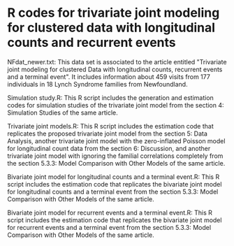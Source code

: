 # R codes for trivariate joint modeling for clustered data with longitudinal counts and recurrent events

NFdat_newer.txt: This data set is associated to the article entitled "Trivariate joint modeling for clustered Data with longitudinal counts, recurrent events and a terminal event". It includes information about 459 visits from 177 individuals in 18 Lynch Syndrome families from Newfoundland.

Simulation study.R: This R script includes the generation and estimation codes for simulation studies of the trivariate joint model from the section 4: Simulation Studies of the same article.

Trivariate joint models.R: This R script includes the estimation code that replicates the proposed trivariate joint model from the section 5: Data Analysis, another trivariate joint model with the zero-inflated Poisson model for longitudinal count data from the section 6: Discussion, and another trivariate joint model with ignoring the familial correlations completely from the section 5.3.3: Model Comparison with Other Models of the same article. 

Bivariate joint model for longitudinal counts and a terminal event.R: This R script includes the estimation code that replicates the bivariate joint model for longitudinal counts and a terminal event from the section 5.3.3: Model Comparison with Other Models of the same article.

Bivariate joint model for recurrent events and a terminal event.R: This R script includes the estimation code that replicates the bivariate joint model for recurrent events and a terminal event from the section 5.3.3: Model Comparison with Other Models of the same article.
